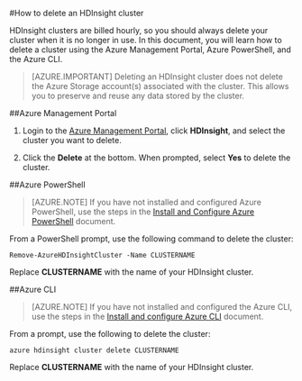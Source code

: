 <properties
pageTitle="How to delete an HDInsight cluster | Azure"
description="Information on the various ways that you can delete an HDInsight cluster."
services="hdinsight"
documentationCenter=""
authors="Blackmist"
manager="paulettm"
editor="cgronlun"/>

<tags
	ms.service="hdinsight"
	ms.date="03/07/2016"
	wacn.date=""/>

#How to delete an HDInsight cluster

HDInsight clusters are billed hourly, so you should always delete your cluster when it is no longer in use. In this document, you will learn how to delete a cluster using the Azure Management Portal, Azure PowerShell, and the Azure CLI.

> [AZURE.IMPORTANT] Deleting an HDInsight cluster does not delete the Azure Storage account(s) associated with the cluster. This allows you to preserve and reuse any data stored by the cluster.

##Azure Management Portal

1. Login to the [Azure Management Portal](https://manage.windowsazure.cn), click **HDInsight**, and select the cluster you want to delete.

2. Click the __Delete__ at the bottom. When prompted, select __Yes__ to delete the cluster.

##Azure PowerShell

> [AZURE.NOTE] If you have not installed and configured Azure PowerShell, use the steps in the [Install and Configure Azure PowerShell](/documentation/articles/powershell-install-configure) document.

From a PowerShell prompt, use the following command to delete the cluster:

    Remove-AzureHDInsightCluster -Name CLUSTERNAME

Replace __CLUSTERNAME__ with the name of your HDInsight cluster.

##Azure CLI

> [AZURE.NOTE] If you have not installed and configured the Azure CLI, use the steps in the [Install and configure Azure CLI](/documentation/articles/xplat-cli-install) document.

From a prompt, use the following to delete the cluster:

    azure hdinsight cluster delete CLUSTERNAME
    
Replace __CLUSTERNAME__ with the name of your HDInsight cluster.
